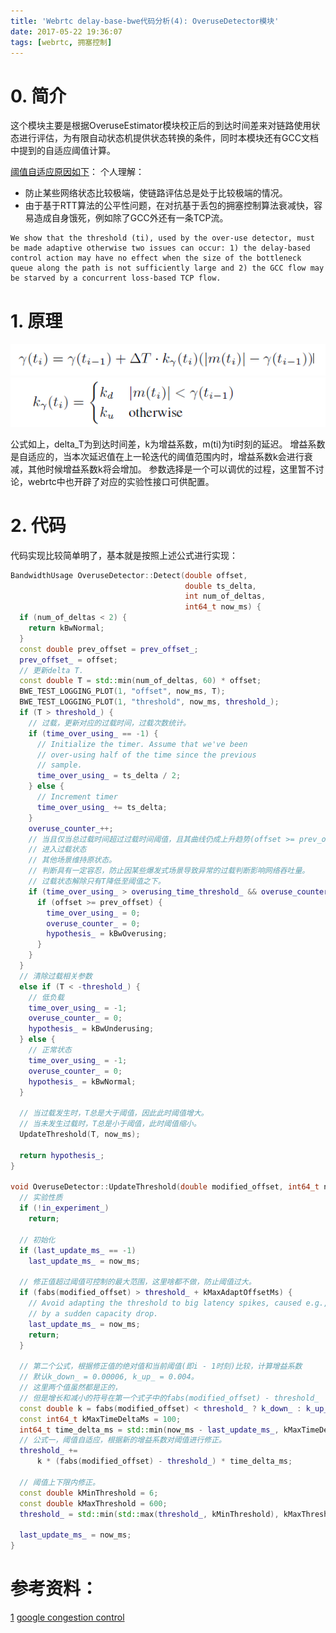```yaml
---
title: 'Webrtc delay-base-bwe代码分析(4): OveruseDetector模块'
date: 2017-05-22 19:36:07
tags: [webrtc, 拥塞控制]
---
```


# 0. 简介
这个模块主要是根据OveruseEstimator模块校正后的到达时间差来对链路使用状态进行评估，为有限自动状态机提供状态转换的条件，同时本模块还有GCC文档中提到的自适应阈值计算。

[阈值自适应原因如下][1]：
个人理解：
- 防止某些网络状态比较极端，使链路评估总是处于比较极端的情况。
- 由于基于RTT算法的公平性问题，在对抗基于丢包的拥塞控制算法衰减快，容易造成自身饿死，例如除了GCC外还有一条TCP流。

```
We show that the threshold (ti), used by the over-use detector, must be made adaptive otherwise two issues can occur: 1) the delay-based control action may have no effect when the size of the bottleneck queue along the path is not sufficiently large and 2) the GCC flow may be starved by a concurrent loss-based TCP flow.
```

# 1. 原理

![](https://raw.githubusercontent.com/MeRcy-PM/PIC/master/webrtc/Adaptive_threshold_formula.png)
![](https://raw.githubusercontent.com/MeRcy-PM/PIC/master/webrtc/Adaptive_threshold_formula_2.png)

公式如上，delta_T为到达时间差，k为增益系数，m(ti)为ti时刻的延迟。
增益系数是自适应的，当本次延迟值在上一轮迭代的阈值范围内时，增益系数k会进行衰减，其他时候增益系数k将会增加。
参数选择是一个可以调优的过程，这里暂不讨论，webrtc中也开辟了对应的实验性接口可供配置。

# 2. 代码

代码实现比较简单明了，基本就是按照上述公式进行实现：

```cpp
BandwidthUsage OveruseDetector::Detect(double offset,
                                       double ts_delta,
                                       int num_of_deltas,
                                       int64_t now_ms) {
  if (num_of_deltas < 2) {
    return kBwNormal;
  }
  const double prev_offset = prev_offset_;
  prev_offset_ = offset;
  // 更新delta T.
  const double T = std::min(num_of_deltas, 60) * offset;
  BWE_TEST_LOGGING_PLOT(1, "offset", now_ms, T);
  BWE_TEST_LOGGING_PLOT(1, "threshold", now_ms, threshold_);
  if (T > threshold_) {
	// 过载，更新对应的过载时间，过载次数统计。
    if (time_over_using_ == -1) {
      // Initialize the timer. Assume that we've been
      // over-using half of the time since the previous
      // sample.
      time_over_using_ = ts_delta / 2;
    } else {
      // Increment timer
      time_over_using_ += ts_delta;
    }
    overuse_counter_++;
	// 当且仅当总过载时间超过过载时间阈值，且其曲线仍成上升趋势(offset >= prev_offset)，
	// 进入过载状态
	// 其他场景维持原状态。
	// 判断具有一定容忍，防止因某些爆发式场景导致异常的过载判断影响网络吞吐量。
	// 过载状态解除只有T降低至阈值之下。
    if (time_over_using_ > overusing_time_threshold_ && overuse_counter_ > 1) {
      if (offset >= prev_offset) {
        time_over_using_ = 0;
        overuse_counter_ = 0;
        hypothesis_ = kBwOverusing;
      }
    }
  }
  // 清除过载相关参数
  else if (T < -threshold_) {
	// 低负载
    time_over_using_ = -1;
    overuse_counter_ = 0;
    hypothesis_ = kBwUnderusing;
  } else {
	// 正常状态
    time_over_using_ = -1;
    overuse_counter_ = 0;
    hypothesis_ = kBwNormal;
  }

  // 当过载发生时，T总是大于阈值，因此此时阈值增大。
  // 当未发生过载时，T总是小于阈值，此时阈值缩小。
  UpdateThreshold(T, now_ms);

  return hypothesis_;
}

void OveruseDetector::UpdateThreshold(double modified_offset, int64_t now_ms) {
  // 实验性质
  if (!in_experiment_)
    return;

  // 初始化
  if (last_update_ms_ == -1)
    last_update_ms_ = now_ms;

  // 修正值超过阈值可控制的最大范围，这里啥都不做，防止阈值过大。
  if (fabs(modified_offset) > threshold_ + kMaxAdaptOffsetMs) {
    // Avoid adapting the threshold to big latency spikes, caused e.g.,
    // by a sudden capacity drop.
    last_update_ms_ = now_ms;
    return;
  }

  // 第二个公式，根据修正值的绝对值和当前阈值(即i - 1时刻)比较，计算增益系数
  // 默认k_down_ = 0.00006, k_up_ = 0.004。
  // 这里两个值虽然都是正的，
  // 但是增长和减小的符号在第一个式子中的fabs(modified_offset) - threshold_
  const double k = fabs(modified_offset) < threshold_ ? k_down_ : k_up_;
  const int64_t kMaxTimeDeltaMs = 100;
  int64_t time_delta_ms = std::min(now_ms - last_update_ms_, kMaxTimeDeltaMs);
  // 公式一，阈值自适应，根据新的增益系数对阈值进行修正。
  threshold_ +=
      k * (fabs(modified_offset) - threshold_) * time_delta_ms;

  // 阈值上下限内修正。
  const double kMinThreshold = 6;
  const double kMaxThreshold = 600;
  threshold_ = std::min(std::max(threshold_, kMinThreshold), kMaxThreshold);

  last_update_ms_ = now_ms;
}
```


# 参考资料：
[1] [google congestion control](http://c3lab.poliba.it/images/6/65/Gcc-analysis.pdf)

[1]: http://c3lab.poliba.it/images/6/65/Gcc-analysis.pdf



